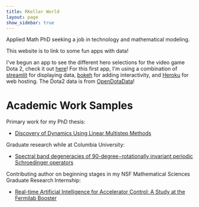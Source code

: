 ```yaml
---
title: RKeller World
layout: page
show_sidebar: true
---
```



Applied Math PhD seeking a job in technology and mathematical modeling. 

This website is to link to some fun apps with data!

I've begun an app to see the different hero selections for the video game Dota 2, check it out [here](https://dota2dash.herokuapp.com)! For this first app, I'm using a combination of [streamlit](https://streamlit.io) for displaying data, [bokeh](https://docs.bokeh.org/en/latest/) for adding interactivity, and [Heroku](https://www.heroku.com/) for web hosting. The Dota2 data is from [OpenDotaData](https://www.opendota.com/)!


# Academic Work Samples
Primary work for my PhD thesis:
- [Discovery of Dynamics Using Linear Multistep Methods](https://arxiv.org/abs/1912.12728)

Graduate research while at Columbia University:
- [Spectral band degeneracies of 90-degree−rotationally invariant periodic Schroedinger operators](https://arxiv.org/abs/1802.06812)

Contributing author on beginning stages in my NSF Mathematical Sciences Graduate Research Internship:   
- [Real-time Artificial Intelligence for Accelerator Control: A Study at the Fermilab Booster](https://arxiv.org/abs/2011.07371)